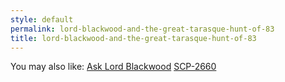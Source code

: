 ```yaml
---
style: default
permalink: lord-blackwood-and-the-great-tarasque-hunt-of-83
title: lord-blackwood-and-the-great-tarasque-hunt-of-83
---
```

You may also like:
[Ask Lord Blackwood](http://scp-wiki.net/ask-lord-blackwood)
[SCP-2660](http://scp-wiki.net/scp-2660)